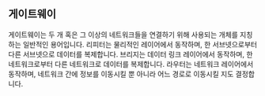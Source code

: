 ## 게이트웨이

게이트웨이는 두 개 혹은 그 이상의 네트워크들을 연결하기 위해 사용되는 개체를 지칭하는 일반적인 용어입니다. 리피터는 물리적인 레이어에서 동작하며, 한 서브넷으로부터 다른 서브넷으로 데이터를 복제합니다. 브리지는 데이터 링크 레이어에서 동작하며, 한 네트워크로부터 다른 네트워크로 데이터를 복제합니다. 라우터는 네트워크 레이어에서 동작하며, 네트워크 간에 정보를 이동시킬 뿐 아니라 어느 경로로 이동시킬 지도 결정합니다.
